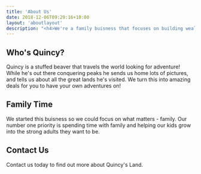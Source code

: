 ```yaml
---
title: 'About Us'
date: 2018-12-06T09:29:16+10:00
layout: 'aboutlayout'
description: "<h4>We're a family buisness that focuses on building wealth through Land</h4>"
---
```

## Who's Quincy?

Quincy is a stuffed beaver that travels the world looking for adventure! While he's out there conquering peaks
he sends us home lots of pictures, and tells us about all the great lands he's visited. We turn this into amazing deals for you to have your own adventures on!

## Family Time

We started this buisness so we could focus on what matters - family. Our number one priority is spending time with family and helping our kids grow into the strong adults they want to be.

## Contact Us

Contact us today to find out more about Quincy's Land.
